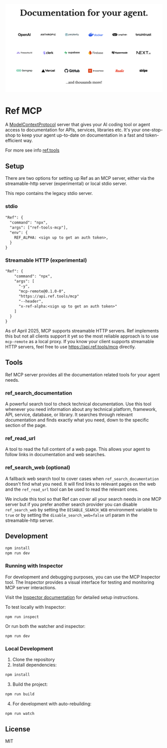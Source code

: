 
[![Documentation for your agent](header.png)](https://ref.tools)

# Ref MCP

A [ModelContextProtocol](https://modelcontextprotocol.io) server that gives your AI coding tool or agent access to documentation for APIs, services, libraries etc. It's your one-stop-shop to keep your agent up-to-date on documentation in a fast and token-efficient way.

For more see info [ref.tools](https://ref.tools)

## Setup

There are two options for setting up Ref as an MCP server, either via the streamable-http server (experimental) or local stdio server. 

This repo contains the legacy stdio server. 

### stdio 

```
"Ref": {
  "command": "npx",
  "args": ["ref-tools-mcp"],
  "env": {
    REF_ALPHA: <sign up to get an auth token>,
  }
}
```

### Streamable HTTP (experimental)

```
"Ref": {
    "command": "npx",
    "args": [
      "-y",
      "mcp-remote@0.1.0-0",
      "https://api.ref.tools/mcp"
      "--header",
      "x-ref-alpha:<sign up to get an auth token>"
    ]
  }
}
```

As of April 2025, MCP supports streamable HTTP servers. Ref implements this but not all clients support it yet so the most reliable approach is to use `mcp-remote` as a local proxy. If you know your client supports streamable HTTP servers, feel free to use https://api.ref.tools/mcp directly.


## Tools

Ref MCP server provides all the documentation related tools for your agent needs.

### ref_search_documentation

A powerful search tool to check technical documentation. Use this tool whenever you need information about any technical platform, framework, API, service, database, or library. It searches through relevant documentation and finds exactly what you need, down to the specific section of the page.

### ref_read_url

A tool to read the full content of a web page. This allows your agent to follow links in documentation and web searches.

### ref_search_web (optional)

A fallback web search tool to cover cases when `ref_search_documentation` doesn't find what you need. It will find links to relevant pages on the web and the `ref_read_url` tool can be used to read the relevant ones.

We include this tool so that Ref can cover all your search needs in one MCP server but if you prefer another search provider you can disable `ref_search_web` by setting the `DISABLE_SEARCH_WEB` environment variable to `true` or by setting the `disable_search_web=false` url param in the streamable-http server.

## Development

```
npm install
npm run dev
```

### Running with Inspector

For development and debugging purposes, you can use the MCP Inspector tool. The Inspector provides a visual interface for testing and monitoring MCP server interactions.

Visit the [Inspector documentation](https://modelcontextprotocol.io/docs/tools/inspector) for detailed setup instructions.

To test locally with Inspector:
```
npm run inspect
```

Or run both the watcher and inspector:
```
npm run dev
```

### Local Development

1. Clone the repository
2. Install dependencies:
```bash
npm install
```
3. Build the project:
```bash
npm run build
```
4. For development with auto-rebuilding:
```bash
npm run watch
```

## License

MIT
